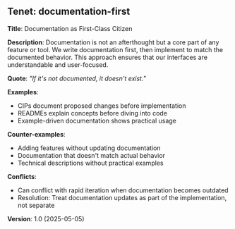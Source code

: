 ## Tenet: documentation-first

**Title**: Documentation as First-Class Citizen

**Description**: Documentation is not an afterthought but a core part of any feature or tool. We write documentation first, then implement to match the documented behavior. This approach ensures that our interfaces are understandable and user-focused.

**Quote**: *"If it's not documented, it doesn't exist."*

**Examples**:
- CIPs document proposed changes before implementation
- READMEs explain concepts before diving into code
- Example-driven documentation shows practical usage

**Counter-examples**:
- Adding features without updating documentation
- Documentation that doesn't match actual behavior
- Technical descriptions without practical examples

**Conflicts**:
- Can conflict with rapid iteration when documentation becomes outdated
- Resolution: Treat documentation updates as part of the implementation, not separate

**Version**: 1.0 (2025-05-05) 